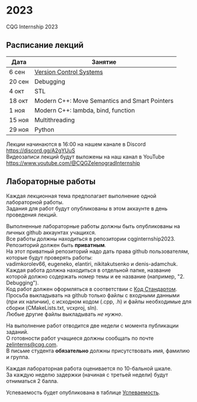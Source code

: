# 2023
CQG Internship 2023

## Расписание лекций

 Дата  | Занятие
-------|--------
6  сен | [Version Control Systems](<1. Version Control Systems/VCS. Git. GitHub.pdf>)
20 сен | Debugging
4  окт | STL
18 окт | Modern C++: Move Semantics and Smart Pointers
1  ноя | Modern C++: lambda, bind, function
15 ноя | Multithreading
29 ноя | Python

Лекции начинаются в 16:00 на нашем канале в Discord https://discord.gg/A2gYUuS  
Видеозаписи лекций будут выложены на наш канал в YouTube https://www.youtube.com/@CQGZelenogradInternship

## Лабораторные работы

Каждая лекционная тема предполагает выполнение одной лабораторной работы.  
Задания для работ будут опубликованы в этом аккаунте в день проведения лекций.

Выполненные лабораторные работы должны быть опубликованы на личных github аккаунтах учащихся.  
Все работы должны находиться в репозитории cqginternship2023.  
Репозиторий должен быть __приватным__.  
На этот приватный репозиторий надо дать права github пользователям, которые будут проверять работы:  
vadimkorolev66, eugeneko, elantiri, nikitakutsenko и denis-adamchuk.  
Каждая работа должна находиться в отдельной папке, название которой должно содержать номер темы и ее название (например, "2. Debugging").  
Код работ должен оформляться в соответствии с [Код Стандартом](<CppCodingStandard.md>).  
Просьба выкладывать на github только файлы с входными данными (при их наличии), с исходном кодом (.cpp, .h) и файлы необходимые для сборки (CMakeLists.txt, vcxproj, sln).  
Любые другие файлы выкладывать *не нужно*.

На выполнение работ отводится две недели с момента публикации заданий.  
О готовности работ учащиеся должны сообщать по почте zelinterns@cqg.com.  
В письме студента __обязательно__ должны присутствовать имя, фамилию и группа.

Каждая лабораторная работа оценивается по 10-бальной шкале.  
За каждую неделю задержки (начиная с третьей недели) будут отниматься 2 балла.

Успеваемость будет опубликована в таблице [Успеваемость](<Scores.md>).
